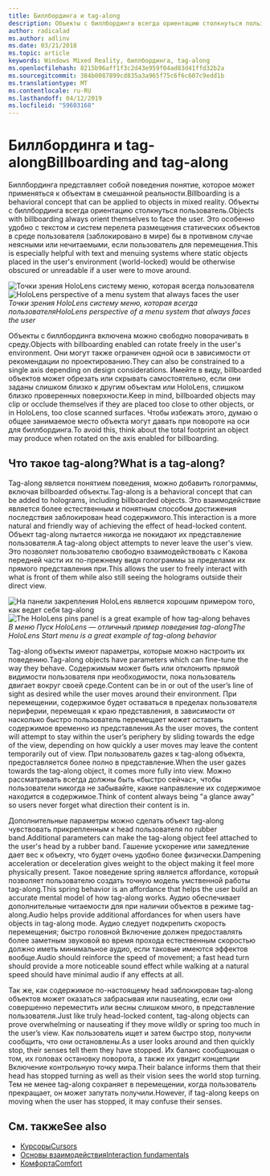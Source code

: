```yaml
---
title: Биллбординга и tag-along
description: Объекты с биллбординга всегда ориентацию столкнуться пользователь.
author: radicalad
ms.author: adlinv
ms.date: 03/21/2018
ms.topic: article
keywords: Windows Mixed Reality, биллбординга, tag-along
ms.openlocfilehash: 8215b96aff1f3c2d43e959f04ad83d41ffd32b2a
ms.sourcegitcommit: 384b0087899cd835a3a965f75c6f6c607c9edd1b
ms.translationtype: MT
ms.contentlocale: ru-RU
ms.lasthandoff: 04/12/2019
ms.locfileid: "59603168"
---
```

# <a name="billboarding-and-tag-along"></a><span data-ttu-id="db551-104">Биллбординга и tag-along</span><span class="sxs-lookup"><span data-stu-id="db551-104">Billboarding and tag-along</span></span>

<span data-ttu-id="db551-105">Биллбординга представляет собой поведения понятие, которое может применяться к объектам в смешанной реальности.</span><span class="sxs-lookup"><span data-stu-id="db551-105">Billboarding is a behavioral concept that can be applied to objects in mixed reality.</span></span> <span data-ttu-id="db551-106">Объекты с биллбординга всегда ориентацию столкнуться пользователь.</span><span class="sxs-lookup"><span data-stu-id="db551-106">Objects with billboarding always orient themselves to face the user.</span></span> <span data-ttu-id="db551-107">Это особенно удобно с текстом и систем перелета размещения статических объектов в среде пользователя (заблокировано в мире) бы в противном случае неясными или нечитаемыми, если пользователь для перемещения.</span><span class="sxs-lookup"><span data-stu-id="db551-107">This is especially helpful with text and menuing systems where static objects placed in the user's environment (world-locked) would be otherwise obscured or unreadable if a user were to move around.</span></span>

<span data-ttu-id="db551-108">![Точки зрения HoloLens систему меню, которая всегда пользователя](images/billboarding-fragments.gif)</span><span class="sxs-lookup"><span data-stu-id="db551-108">![HoloLens perspective of a menu system that always faces the user](images/billboarding-fragments.gif)</span></span><br>
<span data-ttu-id="db551-109">*Точки зрения HoloLens систему меню, которая всегда пользователя*</span><span class="sxs-lookup"><span data-stu-id="db551-109">*HoloLens perspective of a menu system that always faces the user*</span></span>

<span data-ttu-id="db551-110">Объекты с биллбординга включена можно свободно поворачивать в среду.</span><span class="sxs-lookup"><span data-stu-id="db551-110">Objects with billboarding enabled can rotate freely in the user's environment.</span></span> <span data-ttu-id="db551-111">Они могут также ограничен одной оси в зависимости от рекомендации по проектированию.</span><span class="sxs-lookup"><span data-stu-id="db551-111">They can also be constrained to a single axis depending on design considerations.</span></span> <span data-ttu-id="db551-112">Имейте в виду, billboarded объектов может обрезать или скрывать самостоятельно, если они заданы слишком близко к другим объектам или HoloLens, слишком близко проверенных поверхности.</span><span class="sxs-lookup"><span data-stu-id="db551-112">Keep in mind, billboarded objects may clip or occlude themselves if they are placed too close to other objects, or in HoloLens, too close scanned surfaces.</span></span> <span data-ttu-id="db551-113">Чтобы избежать этого, думаю о общее занимаемое место объекта могут давать при повороте на оси для биллбординга.</span><span class="sxs-lookup"><span data-stu-id="db551-113">To avoid this, think about the total footprint an object may produce when rotated on the axis enabled for billboarding.</span></span>

## <a name="what-is-a-tag-along"></a><span data-ttu-id="db551-114">Что такое tag-along?</span><span class="sxs-lookup"><span data-stu-id="db551-114">What is a tag-along?</span></span>

<span data-ttu-id="db551-115">Tag-along является понятием поведения, можно добавить голограммы, включая billboarded объекты.</span><span class="sxs-lookup"><span data-stu-id="db551-115">Tag-along is a behavioral concept that can be added to holograms, including billboarded objects.</span></span> <span data-ttu-id="db551-116">Это взаимодействие является более естественным и понятным способом достижения последствия заблокирован head содержимого.</span><span class="sxs-lookup"><span data-stu-id="db551-116">This interaction is a more natural and friendly way of achieving the effect of head-locked content.</span></span> <span data-ttu-id="db551-117">Объект tag-along пытается никогда не покидают их представление пользователя.</span><span class="sxs-lookup"><span data-stu-id="db551-117">A tag-along object attempts to never leave the user's view.</span></span> <span data-ttu-id="db551-118">Это позволяет пользователю свободно взаимодействовать с Какова передней части их по-прежнему видя голограммы за пределами их прямого представления при.</span><span class="sxs-lookup"><span data-stu-id="db551-118">This allows the user to freely interact with what is front of them while also still seeing the holograms outside their direct view.</span></span>

<span data-ttu-id="db551-119">![На панели закрепления HoloLens является хорошим примером того, как ведет себя tag-along](images/tagalong-1000px.jpg)</span><span class="sxs-lookup"><span data-stu-id="db551-119">![The HoloLens pins panel is a great example of how tag-along behaves](images/tagalong-1000px.jpg)</span></span><br>
<span data-ttu-id="db551-120">*В меню Пуск HoloLens — отличный пример поведения tag-along*</span><span class="sxs-lookup"><span data-stu-id="db551-120">*The HoloLens Start menu is a great example of tag-along behavior*</span></span>

<span data-ttu-id="db551-121">Tag-along объекты имеют параметры, которые можно настроить их поведению.</span><span class="sxs-lookup"><span data-stu-id="db551-121">Tag-along objects have parameters which can fine-tune the way they behave.</span></span> <span data-ttu-id="db551-122">Содержимым может быть или отклонить прямой видимости пользователя при необходимости, пока пользователь двигает вокруг своей среде.</span><span class="sxs-lookup"><span data-stu-id="db551-122">Content can be in or out of the user’s line of sight as desired while the user moves around their environment.</span></span> <span data-ttu-id="db551-123">При перемещении, содержимое будет оставаться в пределах пользователя периферии, перемещая к краю представления, в зависимости от насколько быстро пользователь перемещает может оставить содержимое временно из представления.</span><span class="sxs-lookup"><span data-stu-id="db551-123">As the user moves, the content will attempt to stay within the user’s periphery by sliding towards the edge of the view, depending on how quickly a user moves may leave the content temporarily out of view.</span></span> <span data-ttu-id="db551-124">При пользователь gazes к tag-along объекта, предоставляется более полно в представление.</span><span class="sxs-lookup"><span data-stu-id="db551-124">When the user gazes towards the tag-along object, it comes more fully into view.</span></span> <span data-ttu-id="db551-125">Можно рассматривать всегда должны быть «быстро сейчас», чтобы пользователи никогда не забывайте, какие направление их содержимое находится в содержимое.</span><span class="sxs-lookup"><span data-stu-id="db551-125">Think of content always being "a glance away" so users never forget what direction their content is in.</span></span>

<span data-ttu-id="db551-126">Дополнительные параметры можно сделать объект tag-along чувствовать прикрепленным к head пользователя по rubber band.</span><span class="sxs-lookup"><span data-stu-id="db551-126">Additional parameters can make the tag-along object feel attached to the user's head by a rubber band.</span></span> <span data-ttu-id="db551-127">Гашение ускорение или замедление дает вес к объекту, что будет очень удобно более физически.</span><span class="sxs-lookup"><span data-stu-id="db551-127">Dampening acceleration or deceleration gives weight to the object making it feel more physically present.</span></span> <span data-ttu-id="db551-128">Такое поведение spring является affordance, который позволяет пользователю создать точную модель умственной работы tag-along.</span><span class="sxs-lookup"><span data-stu-id="db551-128">This spring behavior is an affordance that helps the user build an accurate mental model of how tag-along works.</span></span> <span data-ttu-id="db551-129">Аудио обеспечивает дополнительные читаемости для при наличии объектов в режиме tag-along.</span><span class="sxs-lookup"><span data-stu-id="db551-129">Audio helps provide additional affordances for when users have objects in tag-along mode.</span></span> <span data-ttu-id="db551-130">Аудио следует подкрепить скорость перемещения; быстро головной Включение должен предоставлять более заметным звуковой во время прохода естественным скоростью должно иметь минимальное аудио, если таковые имеются эффектов вообще.</span><span class="sxs-lookup"><span data-stu-id="db551-130">Audio should reinforce the speed of movement; a fast head turn should provide a more noticeable sound effect while walking at a natural speed should have minimal audio if any effects at all.</span></span>

<span data-ttu-id="db551-131">Так же, как содержимое по-настоящему head заблокирован tag-along объектов может оказаться забрасывая или nauseating, если они совершенно переместить или весны слишком много, в представление пользователя.</span><span class="sxs-lookup"><span data-stu-id="db551-131">Just like truly head-locked content, tag-along objects can prove overwhelming or nauseating if they move wildly or spring too much in the user’s view.</span></span> <span data-ttu-id="db551-132">Как пользователь ищет и затем быстро stop, получили сообщить, что они остановлены.</span><span class="sxs-lookup"><span data-stu-id="db551-132">As a user looks around and then quickly stop, their senses tell them they have stopped.</span></span> <span data-ttu-id="db551-133">Их баланс сообщающая о том, их головах остановку поворота, а также их увидит концепции Включение контрольную точку мира.</span><span class="sxs-lookup"><span data-stu-id="db551-133">Their balance informs them that their head has stopped turning as well as their vision sees the world stop turning.</span></span> <span data-ttu-id="db551-134">Тем не менее tag-along сохраняет в перемещении, когда пользователь прекращает, он может запутать получили.</span><span class="sxs-lookup"><span data-stu-id="db551-134">However, if tag-along keeps on moving when the user has stopped, it may confuse their senses.</span></span>

## <a name="see-also"></a><span data-ttu-id="db551-135">См. также</span><span class="sxs-lookup"><span data-stu-id="db551-135">See also</span></span>
* [<span data-ttu-id="db551-136">Курсоры</span><span class="sxs-lookup"><span data-stu-id="db551-136">Cursors</span></span>](cursors.md)
* [<span data-ttu-id="db551-137">Основы взаимодействия</span><span class="sxs-lookup"><span data-stu-id="db551-137">Interaction fundamentals</span></span>](interaction-fundamentals.md)
* [<span data-ttu-id="db551-138">Комфорта</span><span class="sxs-lookup"><span data-stu-id="db551-138">Comfort</span></span>](comfort.md)
